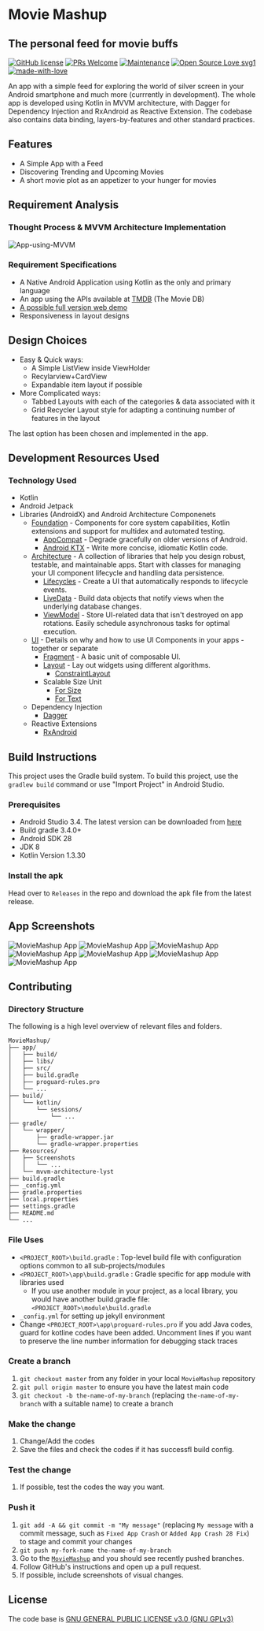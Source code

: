 # Movie Mashup
## The personal feed for movie buffs

[![GitHub license](https://img.shields.io/cran/l/devtools.svg)](https://github.com/me-shaon/GLWTPL/blob/master/NSFW_LICENSE) [![PRs Welcome](https://img.shields.io/badge/PRs-welcome-brightgreen.svg)]()  [![Maintenance](https://img.shields.io/badge/Maintained%3F-yes-green.svg)](https://github.com/SaadAAkash/MovieMashup/graphs/commit-activity) [![Open Source Love svg1](https://badges.frapsoft.com/os/v1/open-source.svg?v=103)](https://github.com/ellerbrock/open-source-badges/) [![made-with-love](https://img.shields.io/badge/Made%20with-Love-1f425f.svg)](https://saad.ninja)

An app with a simple feed for exploring the world of silver screen in your Android smartphone and much more (currrently in development).
The whole app is developed using Kotlin in MVVM architecture, with Dagger for Dependency Injection and RxAndroid as Reactive Extension. The codebase also contains data binding, layers-by-features and other standard practices.

## Features

* A Simple App with a Feed
* Discovering Trending and Upcoming Movies
* A short movie plot as an appetizer to your hunger for movies

## Requirement Analysis

### Thought Process & MVVM Architecture Implementation 

![App-using-MVVM](https://github.com/SaadAAkash/MovieMashup/blob/master/Resources/mvvm-architecture-moviemashup.jpg "MVVM in MovieMashup")

### Requirement Specifications

* A Native Android Application using Kotlin as the only and primary language
* An app using the APIs available at [TMDB](https://developers.themoviedb.org/3) (The Movie DB)
* [A possible full version web demo](https://shahaparan.herokuapp.com/)
* Responsiveness in layout designs 

## Design Choices

* Easy & Quick ways:
    * A Simple ListView inside ViewHolder
    * Recylarview+CardView
    * Expandable item layout if possible
* More Complicated ways:
	* Tabbed Layouts with each of the categories & data associated with it
	* Grid Recycler Layout style for adapting a continuing number of features in the layout

The last option has been chosen and implemented in the app.

## Development Resources Used

### Technology Used

* Kotlin
* Android Jetpack
* Libraries (AndroidX) and Android Architecture Componenets
    * [Foundation][0] - Components for core system capabilities, Kotlin extensions and support for
      multidex and automated testing.
      * [AppCompat][1] - Degrade gracefully on older versions of Android.
      * [Android KTX][2] - Write more concise, idiomatic Kotlin code.
    * [Architecture][10] - A collection of libraries that help you design robust, testable, and
      maintainable apps. Start with classes for managing your UI component lifecycle and handling data
      persistence.
      * [Lifecycles][12] - Create a UI that automatically responds to lifecycle events.
      * [LiveData][13] - Build data objects that notify views when the underlying database changes.
      * [ViewModel][17] - Store UI-related data that isn't destroyed on app rotations. Easily schedule
         asynchronous tasks for optimal execution.
    * [UI][30] - Details on why and how to use UI Components in your apps - together or separate
      * [Fragment][34] - A basic unit of composable UI.
      * [Layout][35] - Lay out widgets using different algorithms.
      	* [ConstraintLayout][3]
  	  * Scalable Size Unit
  	  	* [For Size][7]
  	  	* [For Text][8]
  	* Dependency Injection
  	  * [Dagger](https://google.github.io/dagger/)
  	* Reactive Extensions
  	  * [RxAndroid][9]

[0]: https://developer.android.com/jetpack/foundation/
[1]: https://developer.android.com/topic/libraries/support-library/packages#v7-appcompat
[2]: https://developer.android.com/kotlin/ktx
[3]: https://developer.android.com/reference/android/support/constraint/ConstraintLayout#summary
[4]: https://developer.android.com/training/testing/
[5]: https://developer.android.com/training/testing/espresso/
[6]: http://robolectric.org/
[7]: https://github.com/intuit/sdp
[8]: https://github.com/intuit/ssp
[9]: https://github.com/ReactiveX/RxAndroid
[10]: https://developer.android.com/jetpack/arch/
[12]: https://developer.android.com/topic/libraries/architecture/lifecycle
[13]: https://developer.android.com/topic/libraries/architecture/livedata
[16]: https://developer.android.com/topic/libraries/architecture/room
[17]: https://developer.android.com/topic/libraries/architecture/viewmodel
[30]: https://developer.android.com/jetpack/ui/
[31]: https://developer.android.com/training/animation/
[34]: https://developer.android.com/guide/components/fragments
[35]: https://developer.android.com/guide/topics/ui/declaring-layout

## Build Instructions

This project uses the Gradle build system. To build this project, use the `gradlew build` command or use "Import Project" in Android Studio.

### Prerequisites

* Android Studio 3.4. The latest version can be downloaded from [here](https://developer.android.com/studio/)
* Build gradle 3.4.0+
* Android SDK 28
* JDK 8
* Kotlin Version 1.3.30

### Install the apk

Head over to ```Releases``` in the repo and download the apk file from the latest release.

## App Screenshots

![MovieMashup App](https://github.com/SaadAAkash/MovieMashup/blob/master/Resources/Screenshots/1.png "MovieMashup") ![MovieMashup App](https://github.com/SaadAAkash/MovieMashup/blob/master/Resources/Screenshots/2.png "MovieMashup")
![MovieMashup App](https://github.com/SaadAAkash/MovieMashup/blob/master/Resources/Screenshots/3.png "MovieMashup") ![MovieMashup App](https://github.com/SaadAAkash/MovieMashup/blob/master/Resources/Screenshots/4.png "MovieMashup")
![MovieMashup App](https://github.com/SaadAAkash/MovieMashup/blob/master/Resources/Screenshots/5.png "MovieMashup") ![MovieMashup App](https://github.com/SaadAAkash/MovieMashup/blob/master/Resources/Screenshots/6.png "MovieMashup") ![MovieMashup App](https://github.com/SaadAAkash/MovieMashup/blob/master/Resources/Screenshots/7.png "MovieMashup")

## Contributing

### Directory Structure

The following is a high level overview of relevant files and folders.

```
MovieMashup/
├── app/
│   ├── build/
│   ├── libs/
│   ├── src/
│   ├── build.gradle
│   ├── proguard-rules.pro
│   └── ...
├── build/ 
│   └── kotlin/      
│       └── sessions/
│           └── ...
├── gradle/ 
│   └── wrapper/      
│       ├── gradle-wrapper.jar
│       └── gradle-wrapper.properties
├── Resources/
│   ├── Screenshots
│   │   └── ... 
│   └── mvvm-architecture-lyst
├── build.gradle
├── _config.yml
├── gradle.properties
├── local.properties
├── settings.gradle
├── README.md
└── ...

```

### File Uses

* ```<PROJECT_ROOT>\build.gradle``` : Top-level build file with configuration options common to all sub-projects/modules
* ```<PROJECT_ROOT>\app\build.gradle``` : Gradle specific for app module with libraries used
    * If you use another module in your project, as a local library, you would have another build.gradle file: ```<PROJECT_ROOT>\module\build.gradle```
* ```_config.yml``` for setting up jekyll environment
* Change ```<PROJECT_ROOT>\app\proguard-rules.pro``` if you add Java codes, guard for kotline codes have been added. Uncomment lines if you want to preserve the line number information for debugging stack traces

### Create a branch

1.  `git checkout master` from any folder in your local `MovieMashup`
    repository
1.  `git pull origin master` to ensure you have the latest main code
1.  `git checkout -b the-name-of-my-branch` (replacing `the-name-of-my-branch`
    with a suitable name) to create a branch

### Make the change

1.  Change/Add the codes
1.  Save the files and check the codes if it has successfl build config.

### Test the change

1.  If possible, test the codes the way you want.

### Push it

1.  `git add -A && git commit -m "My message"` (replacing `My message` with a
    commit message, such as `Fixed App Crash` or `Added App Crash 28 Fix`) to stage and commit
    your changes
1.  `git push my-fork-name the-name-of-my-branch`
1.  Go to the
    [`MovieMashup`](https://github.com/SaadAAkash/MovieMashup)
    and you should see recently pushed branches.
1.  Follow GitHub's instructions and open up a pull request.
1.  If possible, include screenshots of visual changes.

## License

The code base is [GNU GENERAL PUBLIC LICENSE v3.0 (GNU GPLv3)](https://github.com/SaadAAkash/MovieMashup/LICENSE)
